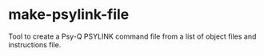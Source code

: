 # make-psylink-file
Tool to create a Psy-Q PSYLINK command file from a list of object files and instructions file.
